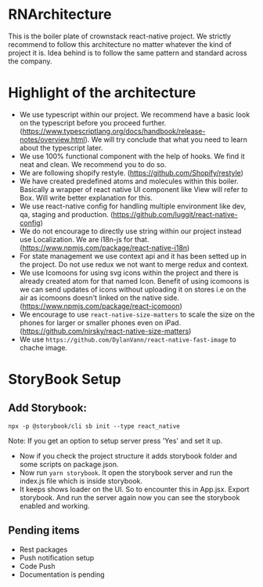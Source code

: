 # RNArchitecture

This is the boiler plate of crownstack react-native project. We strictly recommend to follow this architecture no matter whatever the kind of project it is. Idea behind is to follow the same pattern and standard across the company.

# Highlight of the architecture

- We use typescript within our project. We recommend have a basic look on the typescript before you proceed further. (https://www.typescriptlang.org/docs/handbook/release-notes/overview.html). We will try conclude that what you need to learn about the typescript later.
- We use 100% functional component with the help of hooks. We find it neat and clean. We recommend you to do so.
- We are following shopify restyle. (https://github.com/Shopify/restyle)
- We have created predefined atoms and molecules within this boiler. Basically a wrapper of react native UI component like View will refer to Box. Will write better explanation for this.
- We use react-native config for handling multiple environment like dev, qa, staging and production. (https://github.com/luggit/react-native-config)
- We do not encourage to directly use string within our project instead use Localization. We are i18n-js for that. (https://www.npmjs.com/package/react-native-i18n)
- For state management we use context api and it has been setted up in the project. Do not use redux we not want to merge redux and context.
- We use Icomoons for using svg icons within the project and there is already created atom for that named Icon. Benefit of using icomoons is we can send updates of icons without uploading it on stores i.e on the air as icomoons doesn't linked on the native side. (https://www.npmjs.com/package/react-icomoon)
- We encourage to use `react-native-size-matters` to scale the size on the phones for larger or smaller phones even on iPad. (https://github.com/nirsky/react-native-size-matters)
- We use `https://github.com/DylanVann/react-native-fast-image` to chache image.

# StoryBook Setup

## Add Storybook:

`npx -p @storybook/cli sb init --type react_native`

Note: If you get an option to setup server press 'Yes' and set it up.

- Now if you check the project structure it adds storybook folder and some scripts on package.json.
- Now run `yarn storybook`. It open the storybook server and run the index.js file which is inside storybook.
- It keeps shows loader on the UI. So to encounter this in App.jsx. Export storybook. And run the server again now you can see the storybook enabled and working.

## Pending items

- Rest packages
- Push notification setup
- Code Push
- Documentation is pending
